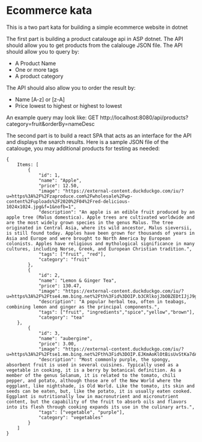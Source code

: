 # Ecommerce kata

This is a two part kata for building a simple ecommerce website in dotnet

The first part is building a product catalouge api in ASP dotnet. The API should allow you to get products from the calalouge JSON file. The API should allow you to query by:

* A Product Name
* One or more tags
* A product category

The API should also allow you to order the result by:

* Name [A-z] or [z-A]
* Price lowest to highest or highest to lowest

An example query may look like: GET http://localhost:8080/api/products?category=fruit&orderBy=nameDesc

The second part is to build a react SPA that acts as an interface for the API and displays the search results. Here is a sample JSON file of the catalouge, you may additional products for testing as needed:

```
{
    Items: [
        {
            "id": 1,
            "name": "Apple",
            "price": 12.50,
            "image": "https://external-content.duckduckgo.com/iu/?u=https%3A%2F%2Fzaproduce.com%2Fwholesale%2Fwp-content%2Fuploads%2F2020%2F04%2Fred-delicious-1024x1024.jpg&f=1&nofb=1",
            "description": "An apple is an edible fruit produced by an apple tree (Malus domestica). Apple trees are cultivated worldwide and are the most widely grown species in the genus Malus. The tree originated in Central Asia, where its wild ancestor, Malus sieversii, is still found today. Apples have been grown for thousands of years in Asia and Europe and were brought to North America by European colonists. Apples have religious and mythological significance in many cultures, including Norse, Greek, and European Christian tradition.",
            "tags": ["fruit", "red"],
            "category": "fruit"
        },
        {
            "id": 2,
            "name": "Lemon & Ginger Tea",
            "price": 130.47,
            "image": "https://external-content.duckduckgo.com/iu/?u=https%3A%2F%2Ftse4.mm.bing.net%2Fth%3Fid%3DOIP.b3CRlkojJbOBZEDtIJjJ9gHaEZ%26pid%3DApi&f=1",
            "description": "A popular herbal tea, often in teabags, combining lemon and ginger as the principal components.",
            "tags": ["fruit", "ingredients","spice","yellow","brown"],
            "category": "tea"
    },
        {
            "id": 3,
            "name": "aubergine",
            "price": 3.00,
            "image": "https://external-content.duckduckgo.com/iu/?u=https%3A%2F%2Ftse1.mm.bing.net%2Fth%3Fid%3DOIP.EJKmAoKlOtBisUvStKa7dAHaFj%26pid%3DApi&f=1",
            "description": "Most commonly purple, the spongy, absorbent fruit is used in several cuisines. Typically used as a vegetable in cooking, it is a berry by botanical definition. As a member of the genus Solanum, it is related to the tomato, chili pepper, and potato, although those are of the New World where the eggplant, like nightshade, is Old World. Like the tomato, its skin and seeds can be eaten, but, like the potato, it is usually eaten cooked. Eggplant is nutritionally low in macronutrient and micronutrient content, but the capability of the fruit to absorb oils and flavors into its flesh through cooking expands its use in the culinary arts.",
            "tags": ["vegetable", "purple"],
            "category": "vegetables"
        }
    ]
}
```